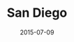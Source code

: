 ---
title: San Diego
date: 2015-07-09
images: [both-front.png, both-back.png]
props: [rbb, sb, black-lace-up-boots, harley-jacket, leather-chaps, bondage-gear, black-teddie-mercury-hat, tiara, studded-black-choker, aviators, pearl-necklace, horse, freddie-mustache]
---